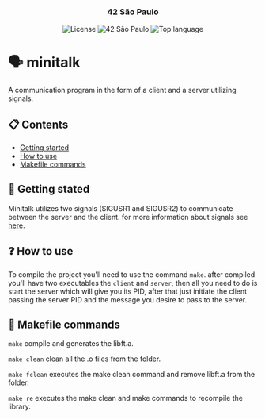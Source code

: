 <h3 align="center">42 São Paulo</h3>
<div align="center">

![License](https://img.shields.io/github/license/thiago-neves/minitalk)
![42 São Paulo](https://img.shields.io/badge/42-SP-1E2952?color=white)
![Top language](https://img.shields.io/github/languages/top/thiago-neves/minitalk?color=007FFF)

</div>

# 🗣 minitalk
A communication program in the form of a client and a server utilizing signals.

## 📋 Contents
- [Getting started](https://github.com/thiago-neves/minitalk#-getting-stated)
- [How to use](https://github.com/thiago-neves/minitalk#-how-to-use)
- [Makefile commands](https://github.com/thiago-neves/minitalk#-makefile-commands)

## 🏁 Getting stated

Minitalk utilizes two signals (SIGUSR1 and SIGUSR2) to communicate between the server and the client. for more information about signals see [here](https://man7.org/linux/man-pages/man7/signal.7.html).

## ❓ How to use

To compile the project you'll need to use the command `make`. after compiled you'll have two executables the `client` and `server`, then all you need to do is start the server which will give you its PID, after that just initiate the client passing the server PID and the message you desire to pass to the server.

## 📝 Makefile commands

`make` compile and generates the libft.a.

`make clean` clean all the .o files from the folder.

`make fclean` executes the make clean command and remove libft.a from the folder.

`make re` executes the make clean and make commands to recompile the library.

